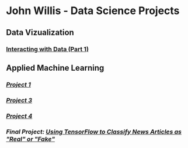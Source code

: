 # __John Willis - Data Science Projects__

## Data Vizualization
### __[Interacting with Data (Part 1)]()__

## __Applied Machine Learning__
### ___[Project 1](project1.md)___
### ___[Project 3](project3.md)___
### ___[Project 4](https://eanelson01.github.io/DATA310/mod4/project4.html)___
### ___Final Project: [Using TensorFlow to Classify News Articles as "Real" or "Fake"](FinalProject.md)___


